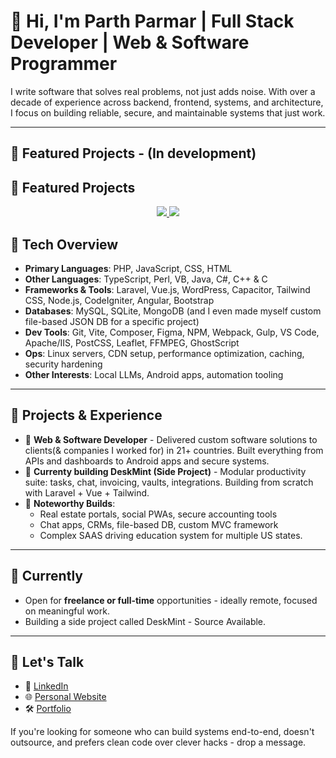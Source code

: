 # 👋 Hi, I'm Parth Parmar | Full Stack Developer | Web & Software Programmer

I write software that solves real problems, not just adds noise. With over a decade of experience across backend, frontend, systems, and architecture, I focus on building reliable, secure, and maintainable systems that just work.

---
## 🚀 Featured Projects - (In development)

## 🚀 Featured Projects

<p align="center">
  <a href="https://github.com/parthmp/deskmint-backend">
    <img src="https://github-readme-stats.vercel.app/api/pin/?username=parthmp&repo=deskmint-backend&theme=radical" />
  </a>
  <a href="https://github.com/parthmp/deskmint-frontend">
    <img src="https://github-readme-stats.vercel.app/api/pin/?username=parthmp&repo=deskmint-frontend&theme=radical" />
  </a>
</p>



## 🧠 Tech Overview

- **Primary Languages**: PHP, JavaScript, CSS, HTML
- **Other Languages**: TypeScript, Perl, VB, Java, C#, C++ & C
- **Frameworks & Tools**: Laravel, Vue.js, WordPress, Capacitor, Tailwind CSS, Node.js, CodeIgniter, Angular, Bootstrap
- **Databases**: MySQL, SQLite, MongoDB (and I even made myself custom file-based JSON DB for a specific project)
- **Dev Tools**: Git, Vite, Composer, Figma, NPM, Webpack, Gulp, VS Code, Apache/IIS, PostCSS, Leaflet, FFMPEG, GhostScript
- **Ops**: Linux servers, CDN setup, performance optimization, caching, security hardening
- **Other Interests**: Local LLMs, Android apps, automation tooling

---

## 🔧 Projects & Experience

- 🧰 **Web & Software Developer** - Delivered custom software solutions to clients(& companies I worked for) in 21+ countries. Built everything from APIs and dashboards to Android apps and secure systems.
- 🧪 **Currenty building DeskMint (Side Project)** - Modular productivity suite: tasks, chat, invoicing, vaults, integrations. Building from scratch with Laravel + Vue + Tailwind.
- 🥽 **Noteworthy Builds**:
  - Real estate portals, social PWAs, secure accounting tools
  - Chat apps, CRMs, file-based DB, custom MVC framework
  - Complex SAAS driving education system for multiple US states.

---

## 💼 Currently

- Open for **freelance or full-time** opportunities - ideally remote, focused on meaningful work.
- Building a side project called DeskMint - Source Available.

---

## 🤝 Let's Talk

- 💼 [LinkedIn](https://www.linkedin.com/in/parthmp/)
- 🌐 [Personal Website](https://parthparmar.dev)
- 🛠️ [Portfolio](https://contra.com/parthparmaronline/work)

If you're looking for someone who can build systems end-to-end, doesn't outsource, and prefers clean code over clever hacks - drop a message.

